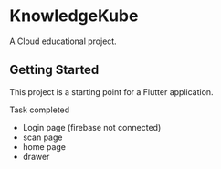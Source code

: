 # KnowledgeKube

A Cloud educational project.

## Getting Started

This project is a starting point for a Flutter application.

Task completed 
 - Login page (firebase not connected)
 - scan page 
 - home page 
 - drawer 
